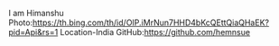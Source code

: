 I am Himanshu
Photo:https://th.bing.com/th/id/OIP.iMrNun7HHD4bKcQEttQiaQHaEK?pid=Api&rs=1
Location-India
GitHub:https://github.com/hemnsue
